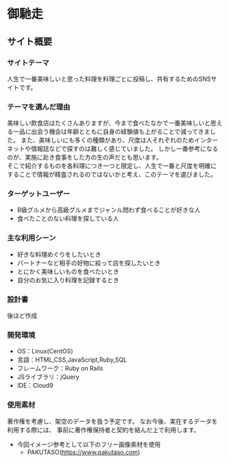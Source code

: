 # 御馳走

## サイト概要

### サイトテーマ
人生で一番美味しいと思った料理を料理ごとに投稿し、共有するためのSNSサイトです。

### テーマを選んだ理由
  美味しい飲食店はたくさんありますが、今まで食べたなかで一番美味しいと思える一品に出会う機会は年齢とともに自身の経験値も上がることで減ってきました。
また、美味しいにも多くの種類があり、尺度は人それぞれのためインターネットや情報誌などで探すのは難しく感じていました。
しかし一番参考になるのが、実施に赴き食事をした方の生の声だとも思います。</br>
  そこで紹介するものを各料理につき一つと限定し、人生で一番と尺度を明確にすることで情報が精査されるのではないかと考え、このテーマを選びました。

### ターゲットユーザー
* B級グルメから高級グルメまでジャンル問わず食べることが好きな人
* 食べたことのない料理を探している人

### 主な利用シーン
* 好きな料理めぐりをしたいとき
* パートナーなど相手の好物に絞って店を探したいとき
* とにかく美味しいものを食べたいとき
* 自分のお気に入り料理を記録するとき

### 設計書
  後ほど作成

### 開発環境
* OS：Linux(CentOS)
* 言語：HTML,CSS,JavaScript,Ruby,SQL
* フレームワーク：Ruby on Rails
* JSライブラリ：jQuery
* IDE：Cloud9


### 使用素材
著作権を考慮し、架空のデータを扱う予定です。
なお今後、実在するデータを利用する際には、
事前に著作権保持者と契約を結んだ上で利用します。

* 今回イメージ参考として以下のフリー画像素材を使用
  - PAKUTASO(https://www.pakutaso.com)